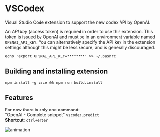 # VSCodex

Visual Studio Code extension to support the new codex API by OpenAI.

An *API key* (access token) is required in order to use this extension. This token is issued by OpenAI and must be in an environment variable named `OPENAI_API_KEY`. You can alternatively specify the API key in the extension settings although this might be less secure, and is generally discouraged.

```
echo 'export OPENAI_API_KEY=********' >> ~/.bashrc
```

## Building and installing extension

```
npm install -g vsce && npm run build:install
```


## Features

For now there is only one command:\
"OpenAI - Complete snippet" `vscodex.predict`\
**Shortcut**: `ctrl+enter`

![animation](assets/animation.gif)
